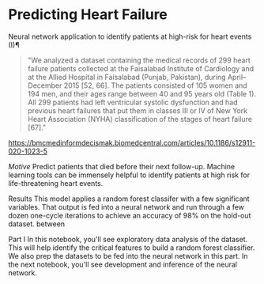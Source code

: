 # Predicting Heart Failure

Neural network application to identify patients at high-risk for heart events (I)¶

> "We analyzed a dataset containing the medical records of 299 heart failure patients collected at the Faisalabad Institute of Cardiology and at the Allied Hospital in Faisalabad (Punjab, Pakistan), during April–December 2015 [52, 66]. The patients consisted of 105 women and 194 men, and their ages range between 40 and 95 years old (Table 1). All 299 patients had left ventricular systolic dysfunction and had previous heart failures that put them in classes III or IV of New York Heart Association (NYHA) classification of the stages of heart failure [67]."

https://bmcmedinformdecismak.biomedcentral.com/articles/10.1186/s12911-020-1023-5

*Motive* Predict patients that died before their next follow-up. Machine learning tools can be immensely helpful to identify patients at high risk for life-threatening heart events.

Results This model applies a random forest classifer with a few significant variables. That output is fed into a neural network and run through a few dozen one-cycle iterations to achieve an accuracy of 98% on the hold-out dataset. between

Part I In this notebook, you'll see exploratory data analysis of the dataset. This will help identify the critical features to build a random forest classifier. We also prep the datasets to be fed into the neural network in this part. In the next notebook, you'll see development and inference of the neural network.
